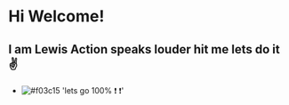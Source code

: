 # Hi Welcome!
## I am Lewis Action speaks louder hit me lets do it :v:
 - ![#f03c15](https://via.placeholder.com/15/f03c15/000000?text=+) 'lets go 100% :exclamation: :exclamation:'
